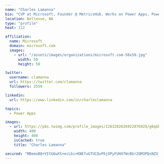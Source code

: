 ```yaml
---
name: "Charles Lamanna"
bio: "CVP at Microsoft, Founder @ MetricsHub. Works on Power Apps, Power Automate, Power Virtual Agent, Common Data Service and Dynamics 365."
location: Bellevue, WA
type: "profile"
heat: 112

affiliation:
  name: Microsoft
  domain: microsoft.com
  images:
    - url: "/assets/images/organizations/microsoft.com-50x50.jpg"
      width: 50
      height: 50

twitter:
  username: clamanna
  url: https://twitter.com/clamanna
  followers: 2559

linkedin:
  url: https://www.linkedin.com/in/charleslamanna

topics:
  - Power Apps

images:
  - url: https://pbs.twimg.com/profile_images/1263202626922876928/g6qGbHZ-_400x400.jpg
    width: 400
    height: 400
    isCached: true
    title: "Charles Lamanna"

secured: "MBemoBQ+VItG6wXS+ecLbi+KNEfuGTUCQvP6jOPyFUHXfWcBGr2QM3PQsNZXj9wHvW7p4RlJUlMccpTiWsZ9acUOYzE6DhiWYFopg62w2MoTWPANnEeknjF+Or0dh66EJ2upYjHOeaxgovQudwo8WwrMQxZoyT9rW6K6TPug4QVTUYEVBZDqu80egJ0PITYeQ5G1CwuWzEkNwITEarboBbvetL55W/vvfhog3pgyhljDkBhAXUHCBkU9u4cLmCBoCpr9cCwZn+pszyWIb/CSmBionxBacO0EYCqgqMirwAXKcZBar8xaWmwo1CMnciNlmFNqOqXvxRDIVMNd/3PIhic1Y1FRxNxP+OjJBFOIeAwAXkQYxozp3JqtVkGJ9FUWcLh97tY7Wek/BnqpLgkLYupYNdJ+ZSeRcs+b/kl2X6A=;RKxMPh/jr3eRb6dA5PBD4w=="
---
```


